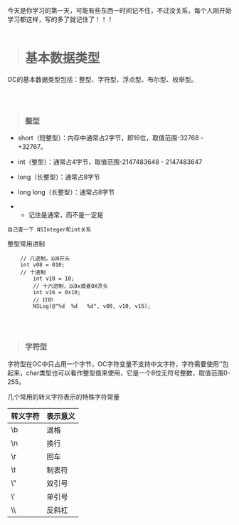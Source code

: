 今天是你学习的第一天，可能有些东西一时间记不住，不过没关系，每个人刚开始学习都这样，写的多了就记住了！！！
<br>
<br>
> # 基本数据类型

OC的基本数据类型包括：整型、字符型、浮点型、布尔型、枚举型。

<br>
<br>

> ### 整型

* short（短整型）：内存中通常占2字节，即16位，取值范围-32768 - +32767。
* int（整型）：通常占4字节，取值范围-2147483648 - 2147483647
* long（长整型）：通常占8字节
* long long（长整型）：通常占8字节

* * 记住是通常，而不是一定是


``` 自己查一下 NSInteger和int关系 ```

整型常用进制

```
	// 八进制，以0开头
	int v08 = 010;
	// 十进制
        int v10 = 10;
        // 十六进制，以0x或者0X开头
        int v16 = 0x10;
        // 打印
        NSLog(@"%d  %d   %d", v08, v10, v16);

```
<br>
<br>

> ### 字符型

字符型在OC中只占用一个字节，OC字符变量不支持中文字符，字符需要使用’’包起来，char类型也可以看作整型值来使用，它是一个8位无符号整数，取值范围0-255。


几个常用的转义字符表示的特殊字符常量

| 转义字符 | 表示意义 |
| ------ | ------ |
| \b | 退格 | 
| \n | 换行 | 
| \r | 回车 | 
| \t | 制表符 | 
| \\" | 双引号 | 
| \\' | 单引号 | 
| \\\ | 反斜杠 | 

<br>
<br>

